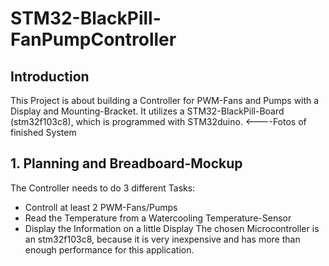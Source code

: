 # STM32-BlackPill-FanPumpController
## Introduction
 This Project is about building a Controller for PWM-Fans and Pumps with a Display and Mounting-Bracket. It utilizes a STM32-BlackPill-Board (stm32f103c8), which is programmed with STM32duino.
 <----Fotos of finished System
## 1. Planning and Breadboard-Mockup
The Controller needs to do 3 different Tasks:
 - Controll at least 2 PWM-Fans/Pumps
 - Read the Temperature from a Watercooling Temperature-Sensor
 - Display the Information on a little Display
 The chosen Microcontroller is an stm32f103c8, because it is very inexpensive and has more than enough performance for this application.
 

